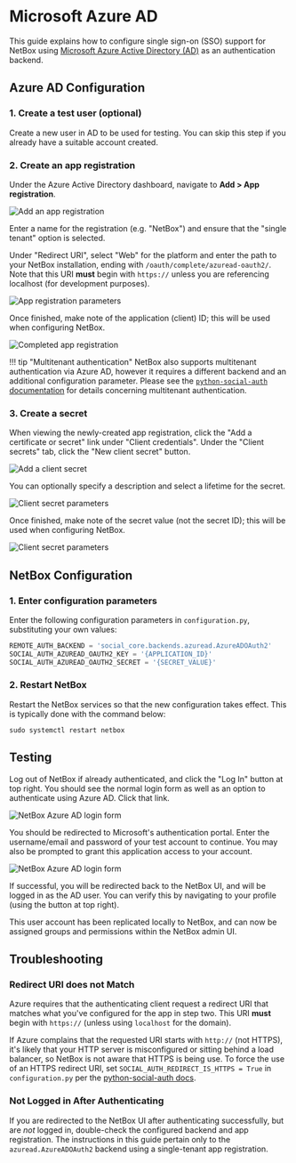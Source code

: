 # Microsoft Azure AD

This guide explains how to configure single sign-on (SSO) support for NetBox using [Microsoft Azure Active Directory (AD)](https://azure.microsoft.com/en-us/services/active-directory/) as an authentication backend.

## Azure AD Configuration

### 1. Create a test user (optional)

Create a new user in AD to be used for testing. You can skip this step if you already have a suitable account created.

### 2. Create an app registration

Under the Azure Active Directory dashboard, navigate to **Add > App registration**.

![Add an app registration](../../media/authentication/azure_ad_add_app_registration.png)

Enter a name for the registration (e.g. "NetBox") and ensure that the "single tenant" option is selected.

Under "Redirect URI", select "Web" for the platform and enter the path to your NetBox installation, ending with `/oauth/complete/azuread-oauth2/`. Note that this URI **must** begin with `https://` unless you are referencing localhost (for development purposes).

![App registration parameters](../../media/authentication/azure_ad_app_registration.png)

Once finished, make note of the application (client) ID; this will be used when configuring NetBox.

![Completed app registration](../../media/authentication/azure_ad_app_registration_created.png)

!!! tip "Multitenant authentication"
    NetBox also supports multitenant authentication via Azure AD, however it requires a different backend and an additional configuration parameter. Please see the [`python-social-auth` documentation](https://python-social-auth.readthedocs.io/en/latest/backends/azuread.html#tenant-support) for details concerning multitenant authentication.

### 3. Create a secret

When viewing the newly-created app registration, click the "Add a certificate or secret" link under "Client credentials". Under the "Client secrets" tab, click the "New client secret" button.

![Add a client secret](../../media/authentication/azure_ad_add_client_secret.png)

You can optionally specify a description and select a lifetime for the secret.

![Client secret parameters](../../media/authentication/azure_ad_client_secret.png)

Once finished, make note of the secret value (not the secret ID); this will be used when configuring NetBox.

![Client secret parameters](../../media/authentication/azure_ad_client_secret_created.png)

## NetBox Configuration

### 1. Enter configuration parameters

Enter the following configuration parameters in `configuration.py`, substituting your own values:

```python
REMOTE_AUTH_BACKEND = 'social_core.backends.azuread.AzureADOAuth2'
SOCIAL_AUTH_AZUREAD_OAUTH2_KEY = '{APPLICATION_ID}'
SOCIAL_AUTH_AZUREAD_OAUTH2_SECRET = '{SECRET_VALUE}'
```

### 2. Restart NetBox

Restart the NetBox services so that the new configuration takes effect. This is typically done with the command below:

```no-highlight
sudo systemctl restart netbox
```

## Testing

Log out of NetBox if already authenticated, and click the "Log In" button at top right. You should see the normal login form as well as an option to authenticate using Azure AD. Click that link.

![NetBox Azure AD login form](../../media/authentication/netbox_azure_ad_login.png)

You should be redirected to Microsoft's authentication portal. Enter the username/email and password of your test account to continue. You may also be prompted to grant this application access to your account.

![NetBox Azure AD login form](../../media/authentication/azure_ad_login_portal.png)

If successful, you will be redirected back to the NetBox UI, and will be logged in as the AD user. You can verify this by navigating to your profile (using the button at top right).

This user account has been replicated locally to NetBox, and can now be assigned groups and permissions within the NetBox admin UI.

## Troubleshooting

### Redirect URI does not Match

Azure requires that the authenticating client request a redirect URI that matches what you've configured for the app in step two. This URI **must** begin with `https://` (unless using `localhost` for the domain).

If Azure complains that the requested URI starts with `http://` (not HTTPS), it's likely that your HTTP server is misconfigured or sitting behind a load balancer, so NetBox is not aware that HTTPS is being use. To force the use of an HTTPS redirect URI, set `SOCIAL_AUTH_REDIRECT_IS_HTTPS = True` in `configuration.py` per the [python-social-auth docs](https://python-social-auth.readthedocs.io/en/latest/configuration/settings.html#processing-redirects-and-urlopen).

### Not Logged in After Authenticating

If you are redirected to the NetBox UI after authenticating successfully, but are _not_ logged in, double-check the configured backend and app registration. The instructions in this guide pertain only to the `azuread.AzureADOAuth2` backend using a single-tenant app registration.
